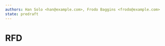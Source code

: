 ```yaml
---
authors: Han Solo <han@example.com>, Frodo Baggins <frodo@example.com>
state: predraft
---
```


<!--
    This Source Code Form is subject to the terms of the Mozilla Public
    License, v. 2.0. If a copy of the MPL was not distributed with this
    file, You can obtain one at http://mozilla.org/MPL/2.0/.
-->

<!--
    Copyright 2016 <contributor>
-->

# RFD <Number> <Title>
